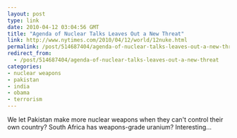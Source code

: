 ```yaml
---
layout: post
type: link
date: 2010-04-12 03:04:56 GMT
title: "Agenda of Nuclear Talks Leaves Out a New Threat"
link: http://www.nytimes.com/2010/04/12/world/12nuke.html
permalink: /post/514687404/agenda-of-nuclear-talks-leaves-out-a-new-threat
redirect_from: 
  - /post/514687404/agenda-of-nuclear-talks-leaves-out-a-new-threat
categories:
- nuclear weapons
- pakistan
- india
- obama
- terrorism
---
```

We let Pakistan make more nuclear weapons when they can't control their own country? South Africa has weapons-grade uranium? Interesting...